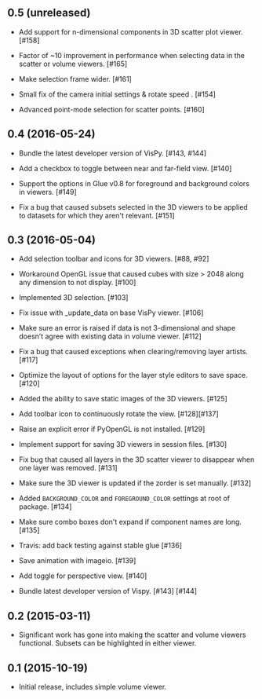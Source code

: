 0.5 (unreleased)
----------------

- Add support for n-dimensional components in 3D scatter plot viewer. [#158]

- Factor of ~10 improvement in performance when selecting data in the scatter
  or volume viewers. [#165]

- Make selection frame wider. [#161]
- Small fix of the camera initial settings & rotate speed . [#154] 
- Advanced point-mode selection for scatter points. [#160]


0.4 (2016-05-24)
----------------

- Bundle the latest developer version of VisPy. [#143, #144]

- Add a checkbox to toggle between near and far-field view. [#140]

- Support the options in Glue v0.8 for foreground and background colors in viewers. [#149]

- Fix a bug that caused subsets selected in the 3D viewers to be applied to
  datasets for which they aren't relevant. [#151]

0.3 (2016-05-04)
----------------

- Add selection toolbar and icons for 3D viewers. [#88, #92] 

- Workaround OpenGL issue that caused cubes with size > 2048 along any
  dimension to not display. [#100]

- Implemented 3D selection. [#103]

- Fix issue with _update_data on base VisPy viewer. [#106]

- Make sure an error is raised if data is not 3-dimensional and shape doesn’t
  agree with existing data in volume viewer. [#112]

- Fix a bug that caused exceptions when clearing/removing layer artists. [#117]

- Optimize the layout of options for the layer style editors to save space. [#120]

- Added the ability to save static images of the 3D viewers. [#125]

- Add toolbar icon to continuously rotate the view. [#128][#137]

- Raise an explicit error if PyOpenGL is not installed. [#129]

- Implement support for saving 3D viewers in session files. [#130]

- Fix bug that caused all layers in the 3D scatter viewer to disappear when
  one layer was removed. [#131]

- Make sure the 3D viewer is updated if the zorder is set manually. [#132]

- Added ``BACKGROUND_COLOR`` and ``FOREGROUND_COLOR`` settings at root of package. [#134]

- Make sure combo boxes don't expand if component names are long. [#135]

- Travis: add back testing against stable glue [#136]

- Save animation with imageio. [#139]

- Add toggle for perspective view. [#140]

- Bundle latest developer version of Vispy. [#143] [#144]



0.2 (2015-03-11)
----------------

- Significant work has gone into making the scatter and volume viewers
  functional. Subsets can be highlighted in either viewer.

0.1 (2015-10-19)
----------------

- Initial release, includes simple volume viewer.
